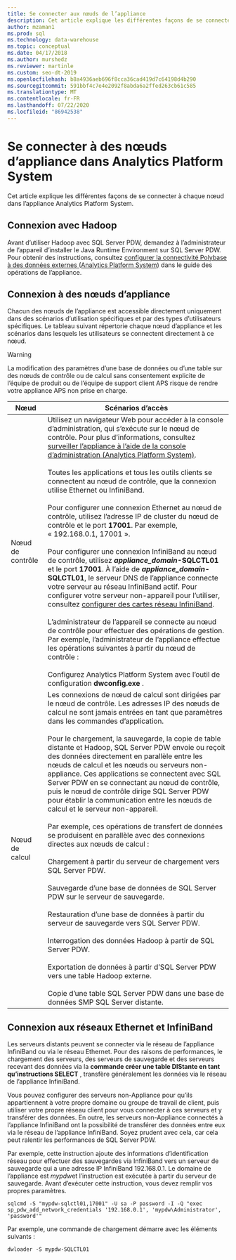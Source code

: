 ```yaml
---
title: Se connecter aux nœuds de l’appliance
description: Cet article explique les différentes façons de se connecter à chaque nœud dans l’appliance Analytics Platform System.
author: mzaman1
ms.prod: sql
ms.technology: data-warehouse
ms.topic: conceptual
ms.date: 04/17/2018
ms.author: murshedz
ms.reviewer: martinle
ms.custom: seo-dt-2019
ms.openlocfilehash: b8a4936aeb696f8cca36cad419d7c64198d4b290
ms.sourcegitcommit: 591bbf4c7e4e2092f8abda6a2ffed263cb61c585
ms.translationtype: MT
ms.contentlocale: fr-FR
ms.lasthandoff: 07/22/2020
ms.locfileid: "86942538"
---
```

# <a name="connect-to-appliance-nodes-in-analytics-platform-system"></a>Se connecter à des nœuds d’appliance dans Analytics Platform System
Cet article explique les différentes façons de se connecter à chaque nœud dans l’appliance Analytics Platform System.  
  
## <a name="connecting-with-hadoop"></a>Connexion avec Hadoop  
Avant d’utiliser Hadoop avec SQL Server PDW, demandez à l’administrateur de l’appareil d’installer le Java Runtime Environment sur SQL Server PDW. Pour obtenir des instructions, consultez [configurer la connectivité Polybase à des données externes &#40;Analytics Platform System&#41;](configure-polybase-connectivity-to-external-data.md) dans le guide des opérations de l’appliance.  
  
## <a name="connecting-to-appliance-nodes"></a><a name="ConnectingToIndividualNodes"></a>Connexion à des nœuds d’appliance  
Chacun des nœuds de l’appliance est accessible directement uniquement dans des scénarios d’utilisation spécifiques et par des types d’utilisateurs spécifiques. Le tableau suivant répertorie chaque nœud d’appliance et les scénarios dans lesquels les utilisateurs se connectent directement à ce nœud.  
  
<!-- MISSING LINKS For information on the purpose of each node, see [Understanding SQL Server PDW &#40;SQL Server PDW&#41;](../sqlpdw/understanding-sql-server-pdw-sql-server-pdw.md).  -->  

> [!WARNING]  
> La modification des paramètres d’une base de données ou d’une table sur des nœuds de contrôle ou de calcul sans consentement explicite de l’équipe de produit ou de l’équipe de support client APS risque de rendre votre appliance APS non prise en charge.
  
|Nœud|Scénarios d’accès|
|-|-|
|Nœud de contrôle|Utilisez un navigateur Web pour accéder à la console d’administration, qui s’exécute sur le nœud de contrôle. Pour plus d’informations, consultez [surveiller l’appliance à l’aide de la console d’administration &#40;Analytics Platform System&#41;](monitor-the-appliance-by-using-the-admin-console.md).<br /><br />Toutes les applications et tous les outils clients se connectent au nœud de contrôle, que la connexion utilise Ethernet ou InfiniBand.<br /><br />Pour configurer une connexion Ethernet au nœud de contrôle, utilisez l’adresse IP de cluster du nœud de contrôle et le port **17001**. Par exemple, « 192.168.0.1, 17001 ».<br /><br />Pour configurer une connexion InfiniBand au nœud de contrôle, utilisez <strong> *appliance_domain*-SQLCTL01</strong> et le port **17001**. À l’aide de <strong> *appliance_domain*-SQLCTL01</strong>, le serveur DNS de l’appliance connecte votre serveur au réseau InfiniBand actif. Pour configurer votre serveur non-appareil pour l’utiliser, consultez [configurer des cartes réseau InfiniBand](configure-infiniband-network-adapters.md).<br /><br />L’administrateur de l’appareil se connecte au nœud de contrôle pour effectuer des opérations de gestion. Par exemple, l’administrateur de l’appliance effectue les opérations suivantes à partir du nœud de contrôle :<br /><br />Configurez Analytics Platform System avec l’outil de configuration **dwconfig.exe** .|  
|Nœud de calcul|Les connexions de nœud de calcul sont dirigées par le nœud de contrôle. Les adresses IP des nœuds de calcul ne sont jamais entrées en tant que paramètres dans les commandes d’application.<br /><br />Pour le chargement, la sauvegarde, la copie de table distante et Hadoop, SQL Server PDW envoie ou reçoit des données directement en parallèle entre les nœuds de calcul et les nœuds ou serveurs non-appliance. Ces applications se connectent avec SQL Server PDW en se connectant au nœud de contrôle, puis le nœud de contrôle dirige SQL Server PDW pour établir la communication entre les nœuds de calcul et le serveur non-appareil.<br /><br />Par exemple, ces opérations de transfert de données se produisent en parallèle avec des connexions directes aux nœuds de calcul :<br /><br />Chargement à partir du serveur de chargement vers SQL Server PDW.<br /><br />Sauvegarde d’une base de données de SQL Server PDW sur le serveur de sauvegarde.<br /><br />Restauration d’une base de données à partir du serveur de sauvegarde vers SQL Server PDW.<br /><br />Interrogation des données Hadoop à partir de SQL Server PDW.<br /><br />Exportation de données à partir d’SQL Server PDW vers une table Hadoop externe.<br /><br />Copie d’une table SQL Server PDW dans une base de données SMP SQL Server distante.|  
  
## <a name="connecting-to-the-ethernet-and-infiniband-networks"></a>Connexion aux réseaux Ethernet et InfiniBand  
Les serveurs distants peuvent se connecter via le réseau de l’appliance InfiniBand ou via le réseau Ethernet. Pour des raisons de performances, le chargement des serveurs, des serveurs de sauvegarde et des serveurs recevant des données via la **commande créer une table DIStante en tant qu’instructions SELECT** , transfère généralement les données via le réseau de l’appliance InfiniBand.  
  
Vous pouvez configurer des serveurs non-Appliance pour qu’ils appartiennent à votre propre domaine ou groupe de travail de client, puis utiliser votre propre réseau client pour vous connecter à ces serveurs et y transférer des données. En outre, les serveurs non-Appliance connectés à l’appliance InfiniBand ont la possibilité de transférer des données entre eux via le réseau de l’appliance InfiniBand. Soyez prudent avec cela, car cela peut ralentir les performances de SQL Server PDW.  
  
Par exemple, cette instruction ajoute des informations d’identification réseau pour effectuer des sauvegardes via InfiniBand vers un serveur de sauvegarde qui a une adresse IP InfiniBand 192.168.0.1. Le domaine de l’appliance est *mypdw*et l’instruction est exécutée à partir du serveur de sauvegarde. Avant d’exécuter cette instruction, vous devez remplir vos propres paramètres.  
  
```  
sqlcmd -S "mypdw-sqlctl01,17001" -U sa -P password -I -Q "exec sp_pdw_add_network_credentials '192.168.0.1', 'mypdw\Administrator', 'password'"  
```  
  
Par exemple, une commande de chargement démarre avec les éléments suivants :  
  
```  
dwloader -S mypdw-SQLCTL01  
```  
  
<!-- MISSING LINKS ## See Also  
[Configure an External Windows System To Receive Remote Table Copies Using InfiniBand &#40;SQL Server PDW&#41;](../sqlpdw/configure-an-external-windows-system-to-receive-remote-table-copies-using-infiniband-sql-server-pdw.md)  
[Common Metadata Query Examples &#40;SQL Server PDW&#41;](../sqlpdw/common-metadata-query-examples-sql-server-pdw.md)  -->  
  
